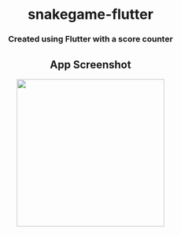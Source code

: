 <div align="center">
<h1> snakegame-flutter</h1>

<h3> Created using Flutter with a score counter</h3>

<h2> App Screenshot</h2>

<img src="https://github.com/koushikcodes2021/snakegame-flutter/blob/79133ba17912ef841dff5f7b0e7ab25d1a8cdc68/Screenrecorder-2021-09-22-19-57-57-403.gif" width="300px"/>
</div>
